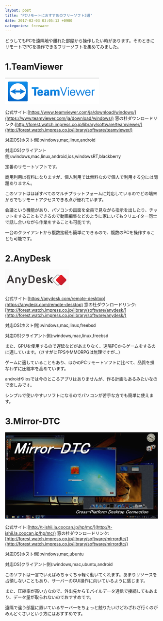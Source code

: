 ```yaml
---
layout: post
title: "PCリモートにおすすめのフリーソフト3選"
date: 2017-02-03 03:05:13 +0900
categories: freeware
---
```

どうしてもPCを遠隔地や離れた部屋から操作したい時があります。そのときにリモートでPCを操作できるフリーソフトを集めてみました。

1.TeamViewer
============

![](images/2017/02/teamviewer.png)

公式サイト:[https://www.teamviewer.com/ja/download/windows/](https://www.teamviewer.com/ja/download/windows/) 窓の杜ダウンロードリンク:[http://forest.watch.impress.co.jp/library/software/teamviewer/](http://forest.watch.impress.co.jp/library/software/teamviewer/)

対応OS(ホスト側):windows,mac,linux,android

対応OS(クライアント側):windows,mac,linux,android,ios,windowsRT,blackberry

定番のリモートソフトです。

商用利用は有料になりますが、個人利用では無料なので個人で利用する分には問題ありません。

このソフトはほぼすべてのマルチプラットフォームに対応しているのでどの端末からでもリモートアクセスできる点が優れています。

会議という機能があり、パソコンの画面を全員で見ながら指示を出したり、チャットをすることもできるので動画編集などのように家にいてもクリエイター同士で話し合いながら作業をすることも可能です。

一台のクライアントから複数接続も簡単にできるので、複数のPCを操作することも可能です。

2.AnyDesk
=========

![](images/2017/02/anydesk.png)

公式サイト:[https://anydesk.com/remote-desktop](https://anydesk.com/remote-desktop) 窓の杜ダウンロードリンク:[http://forest.watch.impress.co.jp/library/software/anydesk/](http://forest.watch.impress.co.jp/library/software/anydesk/)

対応OS(ホスト側):windows,mac,linux,freebsd

対応OS(クライアント側):windows,mac,linux,freebsd

また、GPUを使用するので遅延などがあまりなく、遠隔PCからゲームをするのに適しています。（さすがにFPSやMMORPGは無理ですが...）

ゲームに適していることもあり、ほかのPCリモートソフトに比べて、品質を損なわずに圧縮率を高めています。

androidやiosでは今のところアプリはありませんが、作る計画もあるみたいなので楽しみです。

シンプルで使いやすいソフトになるのでパソコンが苦手な方でも簡単に使えます。

3.Mirror-DTC
============

![](images/2017/02/mirror-dtc.png)

公式サイト:[http://t-ishii.la.coocan.jp/hp/mc/](http://t-ishii.la.coocan.jp/hp/mc/) 窓の杜ダウンロードリンク:[http://forest.watch.impress.co.jp/library/software/mirrordtc/](http://forest.watch.impress.co.jp/library/software/mirrordtc/)

対応OS(ホスト側):windows,mac,ubuntu

対応OS(クライアント側):windows,mac,ubuntu,android

このソフトは一言でいえばめちゃくちゃ軽く動いてくれます。あまりリソースを占領しないこともあり、サーバーのGUI操作に向いているように感じます。

また、圧縮率が高い方なので、外出先からモバイルデータ通信で接続してもあまり、データ量が取られないのでおすすめです。

遠隔で違う部屋に置いているサーバーをちょっと触りたいけどわざわざ行くのがめんどくさいという方にはおすすめです。
